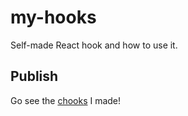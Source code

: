 # my-hooks

Self-made React hook and how to use it.

## Publish
Go see the [chooks](https://www.npmjs.com/settings/chooks/packages) I made!